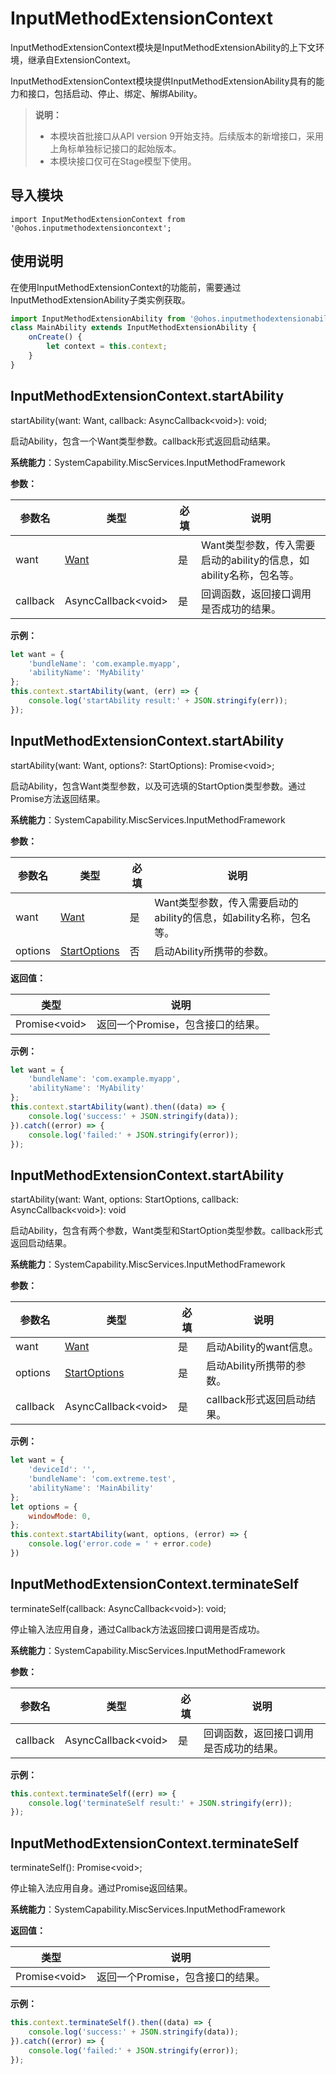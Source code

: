 # InputMethodExtensionContext

InputMethodExtensionContext模块是InputMethodExtensionAbility的上下文环境，继承自ExtensionContext。

InputMethodExtensionContext模块提供InputMethodExtensionAbility具有的能力和接口，包括启动、停止、绑定、解绑Ability。

> **说明：**
> 
> - 本模块首批接口从API version 9开始支持。后续版本的新增接口，采用上角标单独标记接口的起始版本。  
> - 本模块接口仅可在Stage模型下使用。

## 导入模块

```
import InputMethodExtensionContext from '@ohos.inputmethodextensioncontext';
```

## 使用说明

在使用InputMethodExtensionContext的功能前，需要通过InputMethodExtensionAbility子类实例获取。

```js
import InputMethodExtensionAbility from '@ohos.inputmethodextensionability';
class MainAbility extends InputMethodExtensionAbility {
    onCreate() {
        let context = this.context;
    }
}
```

## InputMethodExtensionContext.startAbility

startAbility(want: Want, callback: AsyncCallback&lt;void&gt;): void;

启动Ability，包含一个Want类型参数。callback形式返回启动结果。

**系统能力**：SystemCapability.MiscServices.InputMethodFramework

**参数：**

| 参数名 | 类型 | 必填 | 说明 |
| -------- | -------- | -------- | -------- |
| want | [Want](js-apis-application-Want.md)  | 是 | Want类型参数，传入需要启动的ability的信息，如ability名称，包名等。 |
| callback | AsyncCallback&lt;void&gt; | 是 | 回调函数，返回接口调用是否成功的结果。 |

**示例：**

```js
let want = {
    'bundleName': 'com.example.myapp',
    'abilityName': 'MyAbility'
};
this.context.startAbility(want, (err) => {
    console.log('startAbility result:' + JSON.stringify(err));
});
```

## InputMethodExtensionContext.startAbility

startAbility(want: Want, options?: StartOptions): Promise\<void>;

启动Ability，包含Want类型参数，以及可选填的StartOption类型参数。通过Promise方法返回结果。

**系统能力**：SystemCapability.MiscServices.InputMethodFramework

**参数：**

| 参数名 | 类型 | 必填 | 说明 |
| -------- | -------- | -------- | -------- |
| want | [Want](js-apis-application-Want.md)  | 是 | Want类型参数，传入需要启动的ability的信息，如ability名称，包名等。 |
| options | [StartOptions](js-apis-application-StartOptions.md) | 否 | 启动Ability所携带的参数。 |

**返回值：**

  | 类型 | 说明 | 
  | -------- | -------- |
  | Promise&lt;void&gt; | 返回一个Promise，包含接口的结果。 | 

**示例：**

```js
let want = {
    'bundleName': 'com.example.myapp',
    'abilityName': 'MyAbility'
};
this.context.startAbility(want).then((data) => {
    console.log('success:' + JSON.stringify(data));
}).catch((error) => {
    console.log('failed:' + JSON.stringify(error));
});
```

## InputMethodExtensionContext.startAbility

startAbility(want: Want, options: StartOptions, callback: AsyncCallback&lt;void&gt;): void

启动Ability，包含有两个参数，Want类型和StartOption类型参数。callback形式返回启动结果。

**系统能力**：SystemCapability.MiscServices.InputMethodFramework

**参数：**

| 参数名 | 类型 | 必填 | 说明 |
| -------- | -------- | -------- | -------- |
| want | [Want](js-apis-application-Want.md)  | 是 | 启动Ability的want信息。 |
| options | [StartOptions](js-apis-application-StartOptions.md) | 是 | 启动Ability所携带的参数。 |
| callback | AsyncCallback&lt;void&gt; | 是 | callback形式返回启动结果。 |

**示例：**

```js
let want = {
	'deviceId': '',
	'bundleName': 'com.extreme.test',
	'abilityName': 'MainAbility'
};
let options = {
	windowMode: 0,
};
this.context.startAbility(want, options, (error) => {
    console.log('error.code = ' + error.code)
})
```

## InputMethodExtensionContext.terminateSelf

terminateSelf(callback: AsyncCallback&lt;void&gt;): void;

停止输入法应用自身，通过Callback方法返回接口调用是否成功。

**系统能力**：SystemCapability.MiscServices.InputMethodFramework

**参数：**

| 参数名   | 类型                      | 必填 | 说明                                   |
| -------- | ------------------------- | ---- | -------------------------------------- |
| callback | AsyncCallback&lt;void&gt; | 是   | 回调函数，返回接口调用是否成功的结果。 |

**示例：**

```js
this.context.terminateSelf((err) => {
    console.log('terminateSelf result:' + JSON.stringify(err));
});
```

## InputMethodExtensionContext.terminateSelf

terminateSelf(): Promise&lt;void&gt;;

停止输入法应用自身。通过Promise返回结果。

**系统能力**：SystemCapability.MiscServices.InputMethodFramework

**返回值：**

  | 类型 | 说明 | 
  | -------- | -------- |
  | Promise&lt;void&gt; | 返回一个Promise，包含接口的结果。 | 

**示例：**

```js
this.context.terminateSelf().then((data) => {
    console.log('success:' + JSON.stringify(data));
}).catch((error) => {
    console.log('failed:' + JSON.stringify(error));
});
```

